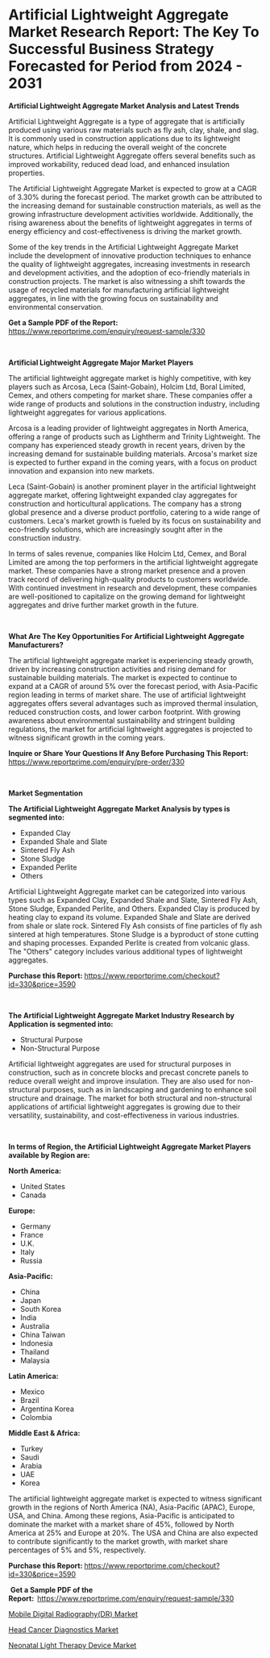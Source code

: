 <p><h1>Artificial Lightweight Aggregate Market Research Report: The Key To Successful Business Strategy Forecasted for Period from 2024 - 2031</h1></p><p><strong>Artificial Lightweight Aggregate Market Analysis and Latest Trends</strong></p>
<p><p>Artificial Lightweight Aggregate is a type of aggregate that is artificially produced using various raw materials such as fly ash, clay, shale, and slag. It is commonly used in construction applications due to its lightweight nature, which helps in reducing the overall weight of the concrete structures. Artificial Lightweight Aggregate offers several benefits such as improved workability, reduced dead load, and enhanced insulation properties.</p><p>The Artificial Lightweight Aggregate Market is expected to grow at a CAGR of 3.30% during the forecast period. The market growth can be attributed to the increasing demand for sustainable construction materials, as well as the growing infrastructure development activities worldwide. Additionally, the rising awareness about the benefits of lightweight aggregates in terms of energy efficiency and cost-effectiveness is driving the market growth.</p><p>Some of the key trends in the Artificial Lightweight Aggregate Market include the development of innovative production techniques to enhance the quality of lightweight aggregates, increasing investments in research and development activities, and the adoption of eco-friendly materials in construction projects. The market is also witnessing a shift towards the usage of recycled materials for manufacturing artificial lightweight aggregates, in line with the growing focus on sustainability and environmental conservation.</p></p>
<p><strong>Get a Sample PDF of the Report:&nbsp;</strong> <a href="https://www.reportprime.com/enquiry/request-sample/330">https://www.reportprime.com/enquiry/request-sample/330</a></p>
<p>&nbsp;</p>
<p><strong>Artificial Lightweight Aggregate Major Market Players</strong></p>
<p><p>The artificial lightweight aggregate market is highly competitive, with key players such as Arcosa, Leca (Saint-Gobain), Holcim Ltd, Boral Limited, Cemex, and others competing for market share. These companies offer a wide range of products and solutions in the construction industry, including lightweight aggregates for various applications.</p><p>Arcosa is a leading provider of lightweight aggregates in North America, offering a range of products such as Lightherm and Trinity Lightweight. The company has experienced steady growth in recent years, driven by the increasing demand for sustainable building materials. Arcosa's market size is expected to further expand in the coming years, with a focus on product innovation and expansion into new markets.</p><p>Leca (Saint-Gobain) is another prominent player in the artificial lightweight aggregate market, offering lightweight expanded clay aggregates for construction and horticultural applications. The company has a strong global presence and a diverse product portfolio, catering to a wide range of customers. Leca's market growth is fueled by its focus on sustainability and eco-friendly solutions, which are increasingly sought after in the construction industry.</p><p>In terms of sales revenue, companies like Holcim Ltd, Cemex, and Boral Limited are among the top performers in the artificial lightweight aggregate market. These companies have a strong market presence and a proven track record of delivering high-quality products to customers worldwide. With continued investment in research and development, these companies are well-positioned to capitalize on the growing demand for lightweight aggregates and drive further market growth in the future.</p></p>
<p>&nbsp;</p>
<p><strong>What Are The Key Opportunities For Artificial Lightweight Aggregate Manufacturers?</strong></p>
<p><p>The artificial lightweight aggregate market is experiencing steady growth, driven by increasing construction activities and rising demand for sustainable building materials. The market is expected to continue to expand at a CAGR of around 5% over the forecast period, with Asia-Pacific region leading in terms of market share. The use of artificial lightweight aggregates offers several advantages such as improved thermal insulation, reduced construction costs, and lower carbon footprint. With growing awareness about environmental sustainability and stringent building regulations, the market for artificial lightweight aggregates is projected to witness significant growth in the coming years.</p></p>
<p><strong>Inquire or Share Your Questions If Any Before Purchasing This Report:</strong> <a href="https://www.reportprime.com/enquiry/pre-order/330">https://www.reportprime.com/enquiry/pre-order/330</a></p>
<p>&nbsp;</p>
<p><strong>Market Segmentation</strong></p>
<p><strong>The Artificial Lightweight Aggregate Market Analysis by types is segmented into:</strong></p>
<p><ul><li>Expanded Clay</li><li>Expanded Shale and Slate</li><li>Sintered Fly Ash</li><li>Stone Sludge</li><li>Expanded Perlite</li><li>Others</li></ul></p>
<p><p>Artificial Lightweight Aggregate market can be categorized into various types such as Expanded Clay, Expanded Shale and Slate, Sintered Fly Ash, Stone Sludge, Expanded Perlite, and Others. Expanded Clay is produced by heating clay to expand its volume. Expanded Shale and Slate are derived from shale or slate rock. Sintered Fly Ash consists of fine particles of fly ash sintered at high temperatures. Stone Sludge is a byproduct of stone cutting and shaping processes. Expanded Perlite is created from volcanic glass. The "Others" category includes various additional types of lightweight aggregates.</p></p>
<p><strong>Purchase this Report:&nbsp;</strong><a href="https://www.reportprime.com/checkout?id=330&price=3590">https://www.reportprime.com/checkout?id=330&price=3590</a></p>
<p>&nbsp;</p>
<p><strong>The Artificial Lightweight Aggregate Market Industry Research by Application is segmented into:</strong></p>
<p><ul><li>Structural Purpose</li><li>Non-Structural Purpose</li></ul></p>
<p><p>Artificial lightweight aggregates are used for structural purposes in construction, such as in concrete blocks and precast concrete panels to reduce overall weight and improve insulation. They are also used for non-structural purposes, such as in landscaping and gardening to enhance soil structure and drainage. The market for both structural and non-structural applications of artificial lightweight aggregates is growing due to their versatility, sustainability, and cost-effectiveness in various industries.</p></p>
<p>&nbsp;</p>
<p><strong>In terms of Region, the Artificial Lightweight Aggregate Market Players available by Region are:</strong></p>
<p>
    <p> <strong> North America: </strong>
        <ul>
            <li>United States</li>
            <li>Canada</li>
        </ul>
        </p> 
    <p> <strong> Europe: </strong>
        <ul>
            <li>Germany</li>
            <li>France</li>
            <li>U.K.</li>
            <li>Italy</li>
            <li>Russia</li>
        </ul>
        </p> 
    <p> <strong> Asia-Pacific: </strong>
        <ul>
            <li>China</li>
            <li>Japan</li>
            <li>South Korea</li>
            <li>India</li>
            <li>Australia</li>
            <li>China Taiwan</li>
            <li>Indonesia</li>
            <li>Thailand</li>
            <li>Malaysia</li>
        </ul>
        </p> 
    <p> <strong> Latin America: </strong>
        <ul>
            <li>Mexico</li>
            <li>Brazil</li>
            <li>Argentina Korea</li>
            <li>Colombia</li>
        </ul>
        </p> 
    <p> <strong> Middle East & Africa: </strong>
        <ul>
            <li>Turkey</li>
            <li>Saudi</li>
            <li>Arabia</li>
            <li>UAE</li>
            <li>Korea</li>
        </ul>
    </p>
    </p>
<p><p>The artificial lightweight aggregate market is expected to witness significant growth in the regions of North America (NA), Asia-Pacific (APAC), Europe, USA, and China. Among these regions, Asia-Pacific is anticipated to dominate the market with a market share of 45%, followed by North America at 25% and Europe at 20%. The USA and China are also expected to contribute significantly to the market growth, with market share percentages of 5% and 5%, respectively.</p></p>
<p><strong>Purchase this Report: </strong><a href="https://www.reportprime.com/checkout?id=330&price=3590">https://www.reportprime.com/checkout?id=330&price=3590</a></p>
<p>&nbsp;<strong>Get a Sample PDF of the Report:&nbsp;&nbsp;</strong><a href="https://www.reportprime.com/enquiry/request-sample/330">https://www.reportprime.com/enquiry/request-sample/330</a></p>
<p><strong></strong></p>
<p><p><a href="https://pretty-mail-caf.notion.site/Mobile-Digital-Radiography-DR-Market-Size-Furnishes-Valuable-Information-Encompassing-Market-Share--d046f4e2556e42e1a1588ff3b8d18e0a">Mobile Digital Radiography(DR) Market</a></p><p><a href="https://flame-sidecar-702.notion.site/Head-Cancer-Diagnostics-Market-Size-Market-Trends-and-Growth-Outlook-forecasted-for-period-from-20-7d3d9d71e8b6450eba0353e798f10a16">Head Cancer Diagnostics Market</a></p><p><a href="https://full-wildebeest-80b.notion.site/Neonatal-Light-Therapy-Device-Market-Size-Share-Trends-Analysis-Report-By-Application-Regional-O-36b3ffd4c0564f8b8a483a2fdecdd6ae">Neonatal Light Therapy Device Market</a></p></p>